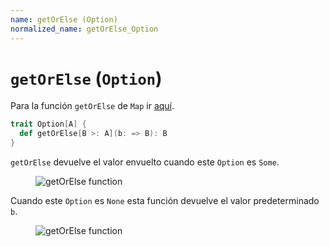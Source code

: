 ```yaml
---
name: getOrElse (Option)
normalized_name: getOrElse_Option
---
```


# `getOrElse` (`Option`)

Para la función `getOrElse` de `Map` ir [aquí](./getOrElse_(Map)).

~~~ scala
trait Option[A] {
  def getOrElse[B >: A](b: => B): B
}
~~~

`getOrElse` devuelve el valor envuelto cuando este `Option` es `Some`.

<figure class="diagram">
  <img src="../images/getOrElse_Option.svg" alt="getOrElse function">
  <!-- <figcaption class="diagram-desc"></figcaption> -->
</figure>

Cuando este `Option` es `None` esta función devuelve el valor predeterminado `b`.

<figure class="diagram">
  <img src="../images/getOrElse_Option.2.svg" alt="getOrElse function">
  <!-- <figcaption class="diagram-desc"></figcaption> -->
</figure>

